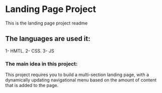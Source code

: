 

# Landing Page Project
This is the landing page project readme


## The languages are used it:
1- HMTL.
2- CSS.
3- JS

### The main idea in this project:
This project requires you to build a multi-section landing page, with a dynamically updating navigational menu based on the amount of content that is added to the page.

